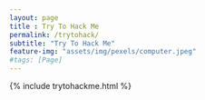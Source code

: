 ```yaml
--- 
layout: page
title : Try To Hack Me
permalink: /trytohack/
subtitle: "Try To Hack Me" 
feature-img: "assets/img/pexels/computer.jpeg"
#tags: [Page]
---
```


{% include trytohackme.html %}
